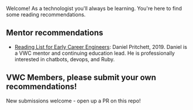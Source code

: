 Welcome! As a technologist you'll always be learning. You're here to find some reading recommendations. 

## Mentor recommendations

- [Reading List for Early Career Engineers](https://dpritchett.net/posts/reading-list-for-early-career-engineers/): Daniel Pritchett, 2019. Daniel is a VWC mentor and continuing education lead. He is professionally interested in chatbots, devops, and Ruby.


## VWC Members, please submit your own recommendations!

New submissions welcome - open up a PR on this repo!
